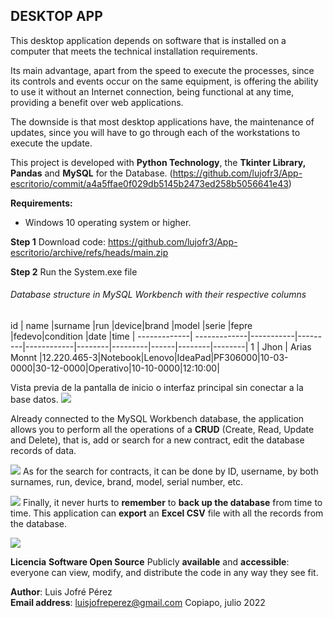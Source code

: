 ##  **DESKTOP APP**

This desktop application depends on software that is installed on a computer that meets the technical installation requirements.

Its main advantage, apart from the speed to execute the processes, since its controls and events occur on the same equipment, is offering the ability to use it without an Internet connection, being functional at any time, providing a benefit over web applications.

The downside is that most desktop applications have, the maintenance of updates, since you will have to go through each of the workstations to execute the update.

This project is developed with **Python Technology**, the **Tkinter Library, Pandas** and **MySQL** for the Database.
(https://github.com/lujofr3/App-escritorio/commit/a4a5ffae0f029db5145b2473ed258b5056641e43)

**Requirements:**
- Windows 10 operating system or higher.

**Step 1**
Download code: https://github.com/lujofr3/App-escritorio/archive/refs/heads/main.zip

**Step 2**
Run the System.exe file


###### Database structure in MySQL Workbench with their respective columns

id	| name	|surname	|run		|device|brand	|model	|serie	|fepre	|fedevo|condition	|date	|time	|
-------------| -------------|-----------|---------|------------|--------|---------|------|--------|--------|
1 | Jhon  | Arias Monnt  |12.220.465-3|Notebook|Lenovo|IdeaPad|PF306000|10-03-0000|30-12-0000|Operativo|10-10-0000|12:10:00|


Vista previa de la pantalla de inicio o interfaz principal sin conectar a la base datos.
![](https://i.postimg.cc/8cKC0ccp/Captura1.png)

Already connected to the MySQL Workbench database, the application allows you to perform all the operations of a **CRUD** (Create, Read, Update and Delete), that is, add or search for a new contract, edit the database records of data.

![](https://i.postimg.cc/Wp6YJrqL/Captura2.png)
As for the search for contracts, it can be done by ID, username, by both surnames, run, device, brand, model, serial number, etc.

![](https://i.postimg.cc/D0yrGSRn/Captura3.png)
Finally, it never hurts to **remember** to **back up the database** from time to time. This application can **export** an **Excel CSV** file with all the records from the database.

![](https://i.postimg.cc/t4HgvKCV/Captura4.png)

**Licencia**
**Software Open Source**
Publicly **available** and **accessible**: everyone can view, modify, and distribute the code in any way they see fit.


**Author**: Luis Jofré Pérez
<br>
**Email address**: luisjofreperez@gmail.com
Copiapo, julio 2022
